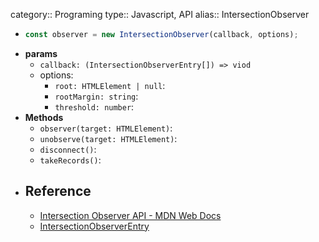 category:: Programing
type:: Javascript, API
alias:: IntersectionObserver

- ```javascript
  const observer = new IntersectionObserver(callback, options);
  ```
- **params**
	- `callback: (IntersectionObserverEntry[]) => viod`
	- options:
		- `root: HTMLElement | null`:
		- `rootMargin: string`:
		- `threshold: number`:
- **Methods**
	- `observer(target: HTMLElement)`:
	- `unobserve(target: HTMLElement)`:
	- `disconnect()`:
	- `takeRecords()`:
- ## Reference
	- [Intersection Observer API - MDN Web Docs](https://developer.mozilla.org/en-US/docs/Web/API/Intersection_Observer_API)
	- [IntersectionObserverEntry](https://developer.mozilla.org/en-US/docs/Web/API/IntersectionObserverEntry)